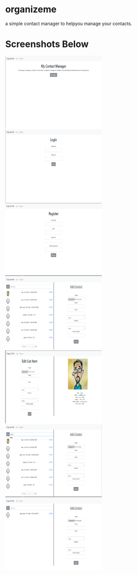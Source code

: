 # organizeme
a simple contact manager to helpyou manage your contacts.

# Screenshots Below

<img src="img/1.png" alt="example" style="width:304px;height:228px;">

<img src="img/2.png" alt="example" style="width:304px;height:228px;">

<img src="img/3.png" alt="example" style="width:304px;height:228px;">

<img src="img/4.png" alt="example" style="width:304px;height:228px;">

<img src="img/5.png" alt="example" style="width:304px;height:228px;">

<img src="img/6.png" alt="example" style="width:304px;height:228px;">

<img src="img/7.png" alt="example" style="width:304px;height:228px;">

